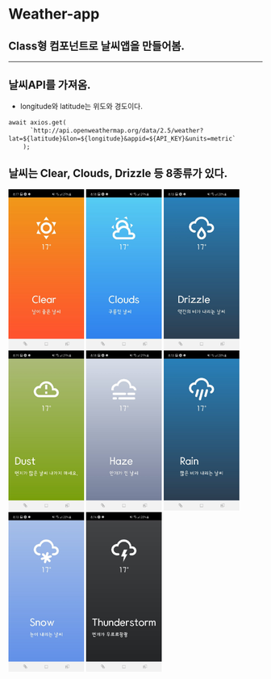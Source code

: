 # Weather-app

## Class형 컴포넌트로 날씨앱을 만들어봄.

---

## 날씨API를 가져옴.

- longitude와 latitude는 위도와 경도이다.

```
await axios.get(
      `http://api.openweathermap.org/data/2.5/weather?lat=${latitude}&lon=${longitude}&appid=${API_KEY}&units=metric`
    );
```

## 날씨는 Clear, Clouds, Drizzle 등 8종류가 있다.

<img src="./images/Clear.jpg" width="150px"></img>
<img src="./images/Clouds.jpg" width="150px"></img>
<img src="./images/Drizzle.jpg" width="150px"></img>
<img src="./images/Dust.jpg" width="150px"></img>
<img src="./images/Haze.jpg" width="150px"></img>
<img src="./images/Rain.jpg" width="150px"></img>
<img src="./images/Snow.jpg" width="150px"></img>
<img src="./images/Thunderstorm.jpg" width="150px"></img>
